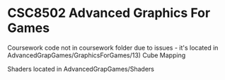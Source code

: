 # CSC8502 Advanced Graphics For Games

Coursework code not in coursework folder due to issues - 
it's located in AdvancedGrapGames/GraphicsForGames/13) Cube Mapping

Shaders located in AdvancedGrapGames/Shaders
